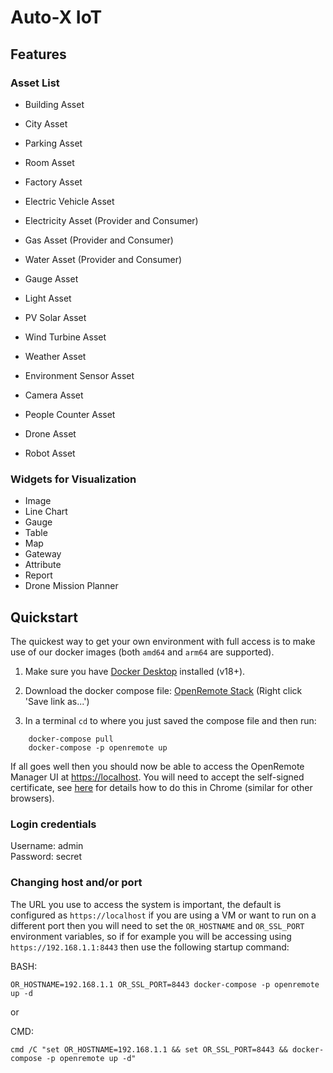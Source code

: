 # Auto-X IoT

## Features

### Asset List
- Building Asset
- City Asset
- Parking Asset
- Room Asset
- Factory Asset

- Electric Vehicle Asset
- Electricity Asset (Provider and Consumer)
- Gas Asset (Provider and Consumer)
- Water Asset (Provider and Consumer)
- Gauge Asset
- Light Asset
- PV Solar Asset
- Wind Turbine Asset
- Weather Asset
- Environment Sensor Asset
- Camera Asset

- People Counter Asset
- Drone Asset
- Robot Asset

### Widgets for Visualization
- Image
- Line Chart
- Gauge
- Table
- Map
- Gateway
- Attribute
- Report
- Drone Mission Planner

## Quickstart

The quickest way to get your own environment with full access is to make use of our docker images (both `amd64` and `arm64` are supported). 
1. Make sure you have [Docker Desktop](https://www.docker.com/products/docker-desktop) installed (v18+). 
2. Download the docker compose file:
[OpenRemote Stack](https://raw.githubusercontent.com/openremote/openremote/master/docker-compose.yml) (Right click 'Save link as...')

3. In a terminal `cd` to where you just saved the compose file and then run:
```
    docker-compose pull
    docker-compose -p openremote up
```
If all goes well then you should now be able to access the OpenRemote Manager UI at [https://localhost](https://localhost). You will need to accept the self-signed 
certificate, see [here](https://www.technipages.com/google-chrome-bypass-your-connection-is-not-private-message) for details how to do this in Chrome (similar for other browsers).


### Login credentials
Username: admin  
Password: secret

### Changing host and/or port
The URL you use to access the system is important, the default is configured as `https://localhost` if you are using a VM or want to run on a different port then you will need to set the `OR_HOSTNAME` and `OR_SSL_PORT` environment variables, so if for example you will be accessing using `https://192.168.1.1:8443` then use the following startup command:

BASH: 
```
OR_HOSTNAME=192.168.1.1 OR_SSL_PORT=8443 docker-compose -p openremote up -d
```
or

CMD:
```
cmd /C "set OR_HOSTNAME=192.168.1.1 && set OR_SSL_PORT=8443 && docker-compose -p openremote up -d"
```
